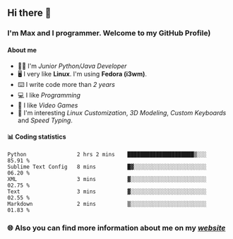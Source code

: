 ## Hi there 👋
### I'm Max and I programmer. Welcome to my GitHub Profile)

#### **About me**
- 👨‍💻 I'm _Junior Python/Java Developer_
- 🖥️ I very like **Linux**. I'm using **Fedora (i3wm)**.
- ⌨️ I write code more than _2 years_
- 💻 I like _Programming_
- 👾 I like _Video Games_
- 👀 I'm interesting _Linux Customization_, _3D Modeling_, _Custom Keyboards_ and _Speed Typing_.

#### 📊 **Coding statistics**
<!--START_SECTION:waka-->
```text
Python                2 hrs 2 mins    █████████████████████▒░░░   85.91 % 
Sublime Text Config   8 mins          █▓░░░░░░░░░░░░░░░░░░░░░░░   06.20 % 
XML                   3 mins          ▓░░░░░░░░░░░░░░░░░░░░░░░░   02.75 % 
Text                  3 mins          ▓░░░░░░░░░░░░░░░░░░░░░░░░   02.55 % 
Markdown              2 mins          ▒░░░░░░░░░░░░░░░░░░░░░░░░   01.83 % 
```
<!--END_SECTION:waka-->

### 🌐 **Also you can find more information about me on my _[website](https://merive.herokuapp.com/)_**
